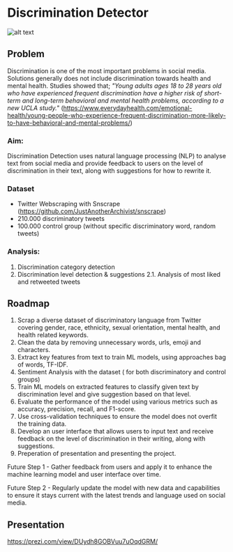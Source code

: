 
# **Discrimination Detector**

![alt text](https://images.everydayhealth.com/images/young-people-experience-frequent-discrimination-behavioral-mental-problems-1440x810.jpg?w=1110)

## Problem 
Discrimination is one of the most important problems in social media. Solutions generally does not include discrimination towards health and mental health.
Studies showed that;
_"Young adults ages 18 to 28 years old who have experienced frequent discrimination have a higher risk of short-term and long-term behavioral and mental health problems, according to a new UCLA study."_ (https://www.everydayhealth.com/emotional-health/young-people-who-experience-frequent-discrimination-more-likely-to-have-behavioral-and-mental-problems/)

### Aim:
Discrimination Detection uses natural language processing (NLP) to analyse text from social media and provide feedback to users on the level of discrimination in their text, along with suggestions for how to rewrite it.

### Dataset
- Twitter Webscraping with Snscrape (https://github.com/JustAnotherArchivist/snscrape)
- 210.000 discriminatory tweets
- 100.000 control group (without specific discriminatory word, random tweets)

### Analysis:
1. Discrimination category detection
2. Discrimination level detection & suggestions
  2.1. Analysis of most liked and retweeted tweets

## Roadmap
1. Scrap a diverse dataset of discriminatory language from Twitter covering gender, race, ethnicity, sexual orientation, mental health, and health related keywords.
2. Clean the data by removing unnecessary words, urls, emoji and characters.
3. Extract key features from text to train ML models, using approaches bag of words, TF-IDF.
4. Sentiment Analysis with the dataset ( for both discriminatory and control groups)
5. Train ML models on extracted features to classify given text by discrimination level and give suggestion based on that level.
6. Evaluate the performance of the model using various metrics such as accuracy, precision, recall, and F1-score. 
7. Use cross-validation techniques to ensure the model does not overfit the training data.
8. Develop an user interface that allows users to input text and receive feedback on the level of discrimination in their writing, along with suggestions.
9. Preperation of presentation and presenting the project.

Future Step 1 - Gather feedback from users and apply it to enhance the machine learning model and user interface over time. 

Future Step 2 - Regularly update the model with new data and capabilities to ensure it stays current with the latest trends and language used on social media.

## Presentation
https://prezi.com/view/DUydh8GOBVuu7uOqdGRM/
